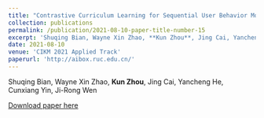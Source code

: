```yaml
---
title: "Contrastive Curriculum Learning for Sequential User Behavior Modeling via Data Augmentation"
collection: publications
permalink: /publication/2021-08-10-paper-title-number-15
excerpt: 'Shuqing Bian, Wayne Xin Zhao, **Kun Zhou**, Jing Cai, Yancheng He, Cunxiang	Yin, Ji-Rong Wen'
date: 2021-08-10
venue: 'CIKM 2021 Applied Track'
paperurl: 'http://aibox.ruc.edu.cn/'
---
```

Shuqing Bian, Wayne Xin Zhao, **Kun Zhou**, Jing Cai, Yancheng He, Cunxiang	Yin, Ji-Rong Wen

[Download paper here](http://aibox.ruc.edu.cn/)
